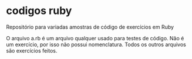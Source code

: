 # codigos ruby
Repositório para variadas amostras de código de exercícios em Ruby

O arquivo a.rb é um arquivo qualquer usado para testes de código. Não é um exercício, por isso não possui nomenclatura.
Todos os outros arquivos são exercícios feitos.
